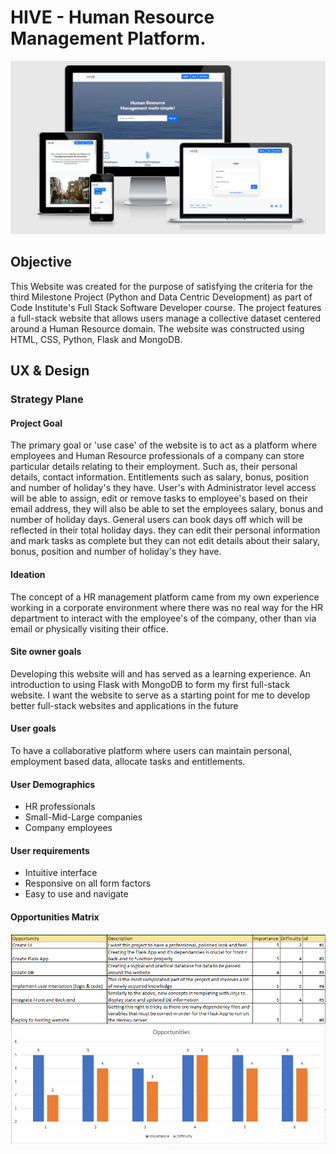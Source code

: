 # HIVE - Human Resource Management Platform.


<img src="static/assets/img/Mock_up.PNG">

## Objective
This Website was created for the purpose of satisfying the criteria for the third Milestone Project (Python and Data Centric Development) as part of Code Institute's Full Stack Software Developer course.
The project features a full-stack website that allows users manage a collective dataset centered around a Human Resource domain. The website was constructed using HTML, CSS, Python, Flask and MongoDB.

## UX & Design

### Strategy Plane

#### Project Goal
The primary goal or 'use case' of the website is to act as a platform where employees and Human Resource professionals of a company can store particular details relating to their employment. Such as, their personal details, contact information. Entitlements such as salary, bonus, position and number of holiday's they have. User's with Administrator level access will be able to assign, edit or remove tasks to employee's based on their email address, they will also be able to set the employees salary, bonus and number of holiday days.
General users can book days off which will be reflected in their total holiday days. they can edit their personal information and mark tasks as complete but they can not edit details about their salary, bonus, position and number of holiday's they have.

#### Ideation
The concept of a HR management platform came from my own experience working in a corporate environment where there was no real way for the HR department to interact with the employee's of the company, other than via email or physically visiting their office. 

#### Site owner goals
Developing this website will and has served as a learning experience. An introduction to using Flask with MongoDB to form my first full-stack website. I want the website to serve as a starting point for me to develop better full-stack websites and applications in the future

#### User goals
To have a collaborative platform where users can maintain personal, employment based data, allocate tasks and entitlements.

#### User Demographics
* HR professionals
* Small-Mid-Large companies
* Company employees

#### User requirements
* Intuitive interface
* Responsive on all form factors
* Easy to use and navigate

#### Opportunities Matrix

<img src="static/assets/img/opprtunities.PNG">

